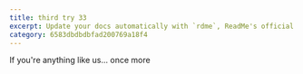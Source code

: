 ```yaml
---
title: third try 33
excerpt: Update your docs automatically with `rdme`, ReadMe's official CLI and GitHub Action!
category: 6583dbdbdbfad200769a18f4
---
```


If you're anything like us...
once more 
